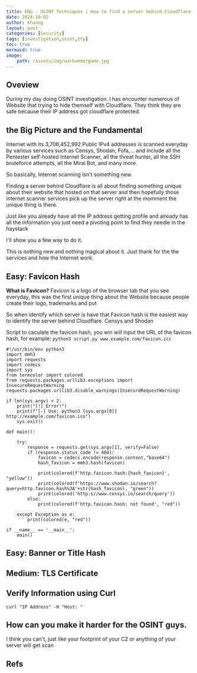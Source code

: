 ```yaml
---
title: ENG - OSINT Techniques | How to find a server behind Cloudflare
date: 2024-10-02
author: khuong
layout: post
categories: [Security]
tags: [investigation,osint,ttp]
toc: true
mermaid: true
image:
    path: /assets/img/warhammergame.jpg
---
```



## Oveview

During my day doing OSINT investigation. I has encounter numerous of Website that trying to hide themself with Cloudflare. They think they are safe because their IP address got cloudflare protected.

## the Big Picture and the Fundamental

Internet with its 3,706,452,992 Public IPv4 addresses is scanned everyday by various services such as Censys, Shodan, Fofa,... and include all the Pentester self-hosted Internet Scanner, all the threat hunter, all the SSH bruteforce attempts, all the Mirai Bot, and many more.

So basically, Internet scanning isn't something new. 

Finding a server behind Cloudflare is all about finding something unique about their website that hosted on that server and then hopefully those internet scanner services pick up the server right at the momment the unique thing is there.

Just like you already have all the IP address getting profile and already has all the information you just need a pivoting point to find they needle in the haystack

I'll show you a few way to do it.

This is nothing new and nothing magical about it. Just thank for the the services and how the Internet work. 

## Easy: Favicon Hash

**What is Favicon?** Favicon is a logo of the browser tab that you see everyday, this was the first unique thing about the Website because people create their logo, trademarks
and put 

So when identify which server is have that Favicon hash is the easiest way to identify the server behind Cloudflare. Censys and Shodan 

Script to caculate the favicon hash, you win will input the URL of the favicon hash, for example: `python3 script.py www.example.com/favicon.icc`

```python3
#!/usr/bin/env python3
import mmh3
import requests
import codecs
import sys
from termcolor import colored
from requests.packages.urllib3.exceptions import InsecureRequestWarning
requests.packages.urllib3.disable_warnings(InsecureRequestWarning)

if len(sys.argv) < 2:
	print("[!] Error!")
	print(f"[-] Use: python3 {sys.argv[0]} http://example.com/favicon.ico")
	sys.exit()

def main():

    try:
        response = requests.get(sys.argv[1], verify=False)
        if (response.status_code != 404):
            favicon = codecs.encode(response.content,"base64")
            hash_favicon = mmh3.hash(favicon)

            print(colored(f'http.favicon.hash:{hash_favicon}', "yellow"))
            print(colored(f'https://www.shodan.io/search?query=http.favicon.hash%3A'+str(hash_favicon), "green"))
            print(colored('http:s//www.censys.io/search/query'))
        else:
            print(colored(f'http.favicon.hash: not found', "red"))

    except Exception as e:
        print(colored(e, "red"))

if __name__ == '__main__':
	main()
```


## Easy: Banner or Title Hash




## Medium: TLS Certificate 




## Verify Information using Curl

```shell
curl "IP Address" -H "Host: "
```

## How can you make it harder for the OSINT guys.

I think you can't, just like your footprint of your C2 or anything of your server will get scan

## Refs 